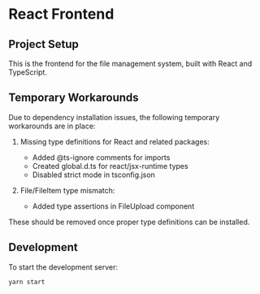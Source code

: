# React Frontend

## Project Setup

This is the frontend for the file management system, built with React and TypeScript.

## Temporary Workarounds

Due to dependency installation issues, the following temporary workarounds are in place:

1. Missing type definitions for React and related packages:
   - Added @ts-ignore comments for imports
   - Created global.d.ts for react/jsx-runtime types
   - Disabled strict mode in tsconfig.json

2. File/FileItem type mismatch:
   - Added type assertions in FileUpload component

These should be removed once proper type definitions can be installed.

## Development

To start the development server:

```bash
yarn start
```
